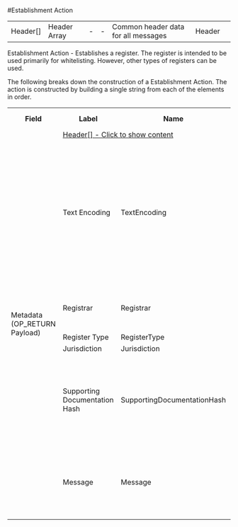 
#Establishment Action

<div class="ui modal" id="header">
    <i class="close icon"></i>
    <div class="content docs-content">
        <table class="ui table">
            <tr>
                <td class="r6">Header[]</td>
                <td class="r6">Header Array</td>
                <td class="r6">-</td>
                <td class="r6">-</td>
                <td class="r6">Common header data for all messages</td>
                <td class="r6">Header</td>
                <td class="r7"></td>
            </tr>
        </table>
    </div>
</div>

Establishment Action -  Establishes a register. The register is intended to be used primarily for whitelisting.  However, other types of registers can be used.

The following breaks down the construction of a Establishment Action. The action is constructed by building a single string from each of the elements in order.

<div class="ritz grid-container" dir="ltr"> 
    <table class="waffle" cellspacing="0" cellpadding="0" table-layout=fixed width=100%>
         <tr style='height:19px;'>
            <th style="width:6%" class="s0">Field</th>
            <th style="width:9%" class="s1">Label</th>
            <th style="width:9%" class="s1">Name</th>
            <th style="width:2%" class="s1">Bytes</th>
            <th style="width:29%" class="s1">Example Values</th>
            <th style="width:26%" class="s1">Comments</th>
            <th style="width:5%" class="s1">Data Type</th>
            <th style="width:14%" class="s2">Amendment Restrictions</th>
        </tr>
        <tr>
            <td class="s5" rowspan="20">Metadata (OP_RETURN Payload)</td>
            <td class="r6" colspan="7"><a href="#" data-popover="header">Header[] - Click to show content</a></td>
        </tr>
        <tr>
            <td class="r10">Text Encoding</td>
            <td class="r10">TextEncoding</td>
            <td class="r10">1</td>
            <td class="r10" style="word-break:break-all">0</td>
            <td class="r10"> 0 = ASCII, 1 = UTF-8, 2 = UTF-16, 3 = Unicode.  Encoding applies to all 'text' data types. All 'string' types will always be encoded with ASCII.  Where string is selected, all fields will be ASCII.</td>
            <td class="r10">uint8</td>
            <td class="r11">Can be changed by Issuer or Operator at their discretion.</td>
        </tr>
        <tr>
            <td class="r10">Registrar</td>
            <td class="r10">Registrar</td>
            <td class="r10">9</td>
            <td class="r10" style="word-break:break-all">Coinbase</td>
            <td class="r10">Length 0-255 bytes. 0 is acceptable. Registrar Subfield.</td>
            <td class="r10">nvarchar8</td>
            <td class="r11"></td>
        </tr>
        <tr>
            <td class="r10">Register Type</td>
            <td class="r10">RegisterType</td>
            <td class="r10">1</td>
            <td class="r10" style="word-break:break-all"></td>
            <td class="r10">1 - KYC</td>
            <td class="r10">string</td>
            <td class="r11"></td>
        </tr>
        <tr>
            <td class="r10">Jurisdiction</td>
            <td class="r10">Jurisdiction</td>
            <td class="r10">5</td>
            <td class="r10" style="word-break:break-all">AUS</td>
            <td class="r10"></td>
            <td class="r10">string</td>
            <td class="r11"></td>
        </tr>
        <tr>
            <td class="r10">Supporting Documentation Hash</td>
            <td class="r10">SupportingDocumentationHash</td>
            <td class="r10">32</td>
            <td class="r10" style="word-break:break-all">98ea6e4f216f2fb4b69fff9b3a44842c38686ca685f3f55dc48c5d3fb1107be4</td>
            <td class="r10"></td>
            <td class="r10">sha256</td>
            <td class="r11"></td>
        </tr>
        <tr>
            <td class="r10">Message</td>
            <td class="r10">Message</td>
            <td class="r10">25</td>
            <td class="r10" style="word-break:break-all">North America Whitelist</td>
            <td class="r10">Length 0-65,535 bytes. An establishment message can be used to provide more information.</td>
            <td class="r10">nvarchar16</td>
            <td class="r11"></td>
        </tr>
    </table>
</div>